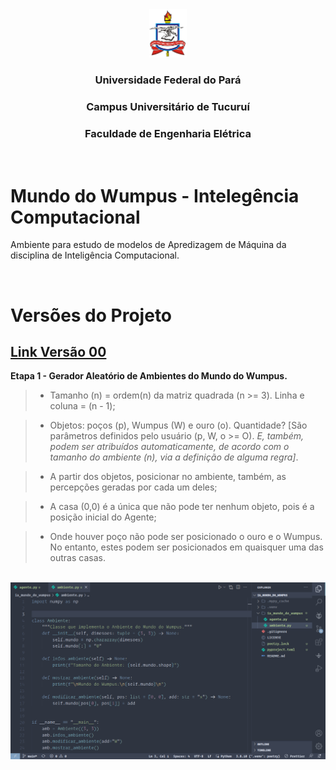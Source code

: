 
<center>
    <img src="utils/logo.png" alt="Girl in a jacket" style="width:60px">
</center>

<center>

### Universidade Federal do Pará

### Campus Universitário de Tucuruí

### Faculdade de Engenharia Elétrica

</center>

<br>

# Mundo do Wumpus - Intelegência Computacional

Ambiente para estudo de modelos de Apredizagem de Máquina da disciplina de Inteligência Computacional.

<br>

# Versões do Projeto

## [Link Versão 00](https://github.com/Oseiasdfarias/IA_mundo_do_wumpus/tree/versao_0)

**Etapa 1 - Gerador Aleatório de Ambientes do Mundo do Wumpus.**

> + Tamanho (n) = ordem(n) da matriz quadrada (n >= 3). Linha e coluna = (n - 1);

> + Objetos: poços (p), Wumpus (W) e ouro (o). Quantidade? [São parâmetros definidos pelo usuário (p, W, o >= O). *E, também, podem ser atribuídos automaticamente, de acordo com o tamanho do ambiente (n), via a definição de alguma regra]*.

> + A partir dos objetos, posicionar no ambiente, também, as percepções geradas por cada um deles;

> + A casa (0,0) é a única que não pode ter nenhum objeto, pois é a posição inicial do Agente;

> + Onde houver poço não pode ser posicionado o ouro e o Wumpus. No entanto, estes podem ser posicionados em quaisquer uma das outras casas.

<br>

<center>
    <img src="utils/code_demo.png" alt="Demostração do Anbiente de desenvolvimento." style="width:900px">
</center>